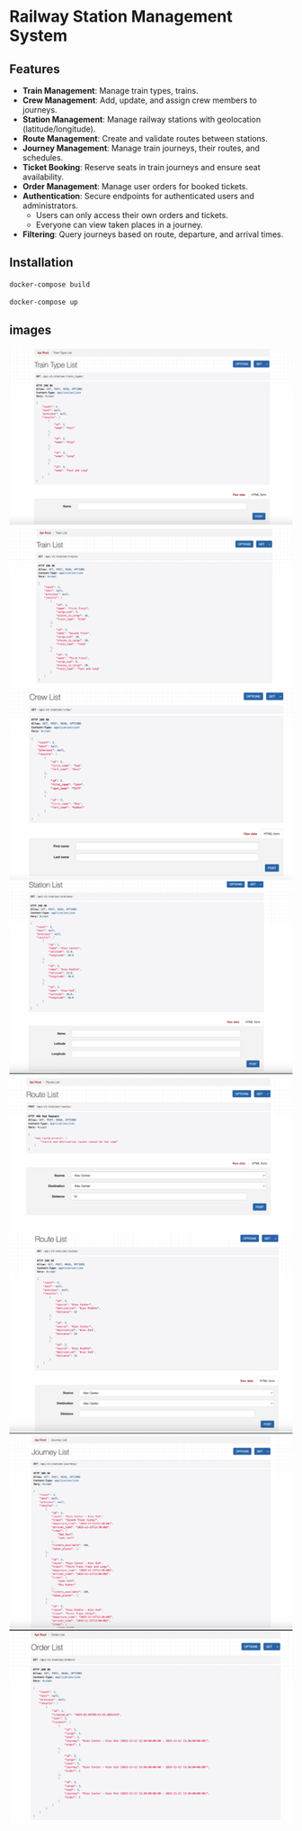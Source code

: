 # Railway Station Management System

## Features

- **Train Management**: Manage train types, trains.
- **Crew Management**: Add, update, and assign crew members to journeys.
- **Station Management**: Manage railway stations with geolocation (latitude/longitude).
- **Route Management**: Create and validate routes between stations.
- **Journey Management**: Manage train journeys, their routes, and schedules.
- **Ticket Booking**: Reserve seats in train journeys and ensure seat availability.
- **Order Management**: Manage user orders for booked tickets.
- **Authentication**: Secure endpoints for authenticated users and administrators.
  - Users can only access their own orders and tickets.
  - Everyone can view taken places in a journey.
- **Filtering**: Query journeys based on route, departure, and arrival times.

## Installation
```sh
docker-compose build
```

```sh
docker-compose up
```

## images

![alt text](images/1.png)
![alt text](images/2.png)
![alt text](images/3.png)
![alt text](images/4.png)
![alt text](images/5.png)
![alt text](images/6.png)
![alt text](images/7.png)
![alt text](images/8.png)